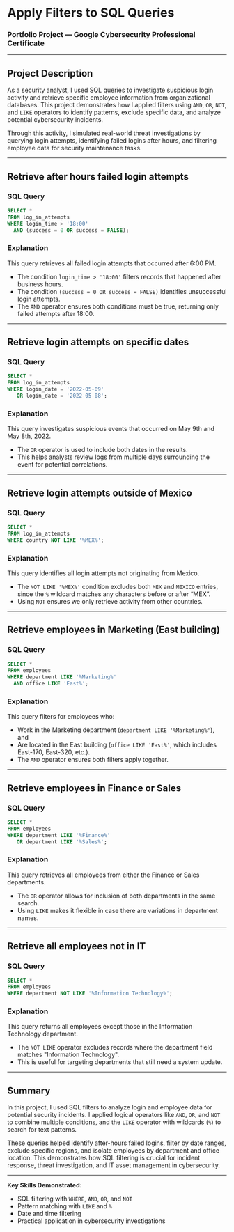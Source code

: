 # Apply Filters to SQL Queries
### Portfolio Project — Google Cybersecurity Professional Certificate

---

## Project Description

As a security analyst, I used SQL queries to investigate suspicious login activity and retrieve specific employee information from organizational databases. This project demonstrates how I applied filters using `AND`, `OR`, `NOT`, and `LIKE` operators to identify patterns, exclude specific data, and analyze potential cybersecurity incidents.

Through this activity, I simulated real-world threat investigations by querying login attempts, identifying failed logins after hours, and filtering employee data for security maintenance tasks.

---

## Retrieve after hours failed login attempts

### SQL Query
```sql
SELECT *
FROM log_in_attempts
WHERE login_time > '18:00'
  AND (success = 0 OR success = FALSE);
```

### Explanation
This query retrieves all failed login attempts that occurred after 6:00 PM.
- The condition `login_time > '18:00'` filters records that happened after business hours.
- The condition `(success = 0 OR success = FALSE)` identifies unsuccessful login attempts.
- The `AND` operator ensures both conditions must be true, returning only failed attempts after 18:00.

---

## Retrieve login attempts on specific dates

### SQL Query
```sql
SELECT *
FROM log_in_attempts
WHERE login_date = '2022-05-09'
   OR login_date = '2022-05-08';
```

### Explanation
This query investigates suspicious events that occurred on May 9th and May 8th, 2022.
- The `OR` operator is used to include both dates in the results.
- This helps analysts review logs from multiple days surrounding the event for potential correlations.

---

## Retrieve login attempts outside of Mexico

### SQL Query
```sql
SELECT *
FROM log_in_attempts
WHERE country NOT LIKE '%MEX%';
```

### Explanation
This query identifies all login attempts not originating from Mexico.
- The `NOT LIKE '%MEX%'` condition excludes both `MEX` and `MEXICO` entries, since the `%` wildcard matches any characters before or after “MEX”.
- Using `NOT` ensures we only retrieve activity from other countries.

---

## Retrieve employees in Marketing (East building)

### SQL Query
```sql
SELECT *
FROM employees
WHERE department LIKE '%Marketing%'
  AND office LIKE 'East%';
```

### Explanation
This query filters for employees who:
- Work in the Marketing department (`department LIKE '%Marketing%'`), and
- Are located in the East building (`office LIKE 'East%'`, which includes East-170, East-320, etc.).
- The `AND` operator ensures both filters apply together.

---

## Retrieve employees in Finance or Sales

### SQL Query
```sql
SELECT *
FROM employees
WHERE department LIKE '%Finance%'
   OR department LIKE '%Sales%';
```

### Explanation
This query retrieves all employees from either the Finance or Sales departments.
- The `OR` operator allows for inclusion of both departments in the same search.
- Using `LIKE` makes it flexible in case there are variations in department names.

---

## Retrieve all employees not in IT

### SQL Query
```sql
SELECT *
FROM employees
WHERE department NOT LIKE '%Information Technology%';
```

### Explanation
This query returns all employees except those in the Information Technology department.
- The `NOT LIKE` operator excludes records where the department field matches "Information Technology".
- This is useful for targeting departments that still need a system update.

---

## Summary

In this project, I used SQL filters to analyze login and employee data for potential security incidents. I applied logical operators like `AND`, `OR`, and `NOT` to combine multiple conditions, and the `LIKE` operator with wildcards (`%`) to search for text patterns.

These queries helped identify after-hours failed logins, filter by date ranges, exclude specific regions, and isolate employees by department and office location. This demonstrates how SQL filtering is crucial for incident response, threat investigation, and IT asset management in cybersecurity.

---

**Key Skills Demonstrated:**
- SQL filtering with `WHERE`, `AND`, `OR`, and `NOT`
- Pattern matching with `LIKE` and `%`
- Date and time filtering
- Practical application in cybersecurity investigations
